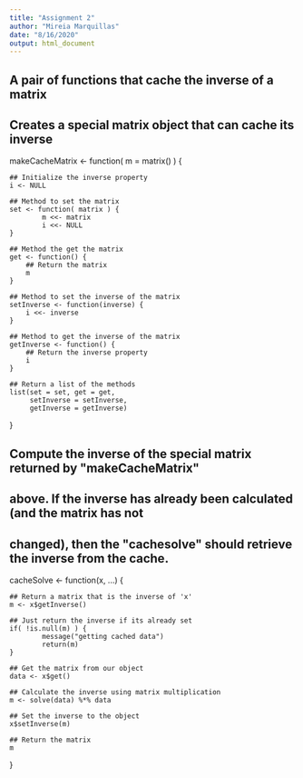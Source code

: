 ```yaml
---
title: "Assignment 2"
author: "Mireia Marquillas"
date: "8/16/2020"
output: html_document
---
```

## A pair of functions that cache the inverse of a matrix


## Creates a special matrix object that can cache its inverse
makeCacheMatrix <- function( m = matrix() ) {

	## Initialize the inverse property
    i <- NULL

    ## Method to set the matrix
    set <- function( matrix ) {
            m <<- matrix
            i <<- NULL
    }

    ## Method the get the matrix
    get <- function() {
    	## Return the matrix
    	m
    }

    ## Method to set the inverse of the matrix
    setInverse <- function(inverse) {
        i <<- inverse
    }

    ## Method to get the inverse of the matrix
    getInverse <- function() {
        ## Return the inverse property
        i
    }

    ## Return a list of the methods
    list(set = set, get = get,
         setInverse = setInverse,
         getInverse = getInverse)
}


## Compute the inverse of the special matrix returned by "makeCacheMatrix"
## above. If the inverse has already been calculated (and the matrix has not
## changed), then the "cachesolve" should retrieve the inverse from the cache.
cacheSolve <- function(x, ...) {

    ## Return a matrix that is the inverse of 'x'
    m <- x$getInverse()

    ## Just return the inverse if its already set
    if( !is.null(m) ) {
            message("getting cached data")
            return(m)
    }

    ## Get the matrix from our object
    data <- x$get()

    ## Calculate the inverse using matrix multiplication
    m <- solve(data) %*% data

    ## Set the inverse to the object
    x$setInverse(m)

    ## Return the matrix
    m
}
